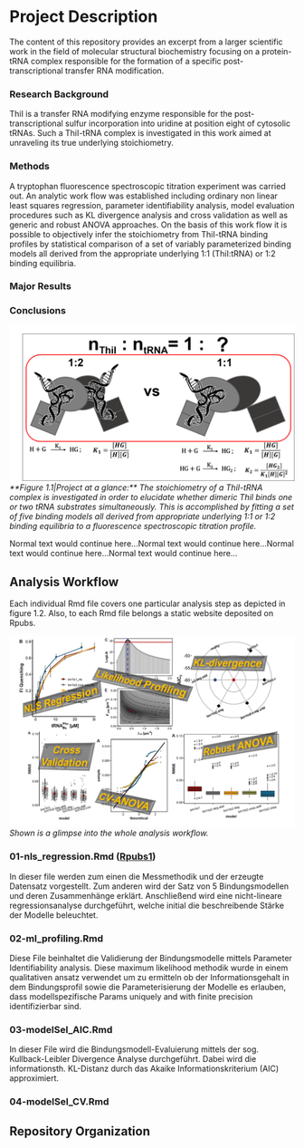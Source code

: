 # Project Description

The content of this repository provides an excerpt from a larger scientific work in the field of molecular structural biochemistry focusing on a protein-tRNA complex responsible for the formation of a specific post-transcriptional transfer RNA modification.

### Research Background
ThiI is a transfer RNA modifying enzyme responsible for the post-transcriptional sulfur incorporation into uridine at position eight of cytosolic tRNAs. Such a ThiI-tRNA complex is investigated in this work aimed at unraveling its true underlying stoichiometry.

### Methods

A tryptophan fluorescence spectroscopic titration experiment was carried out. An analytic work flow was established including ordinary non linear least squares regression, parameter identifiability analysis, model evaluation procedures such as KL divergence analysis and cross validation as well as generic and robust ANOVA approaches. On the basis of this work flow it is possible to objectively infer the stoichiometry from ThiI-tRNA binding profiles by statistical comparison of a set of variably parameterized binding models all derived from the appropriate underlying 1:1 (ThiI:tRNA) or 1:2 binding equilibria.

### Major Results

### Conclusions
<p>
    <img src="/pictures/project2.png" alt="intro">
    <em>**Figure 1.1|Project at a glance:** The stoichiometry of a ThiI-tRNA complex is investigated in order to elucidate whether dimeric ThiI binds one or two tRNA substrates simultaneously. This is accomplished by fitting a set of five binding models all derived from appropriate underlying 1:1 or 1:2 binding equilibria to a fluorescence spectroscopic titration profile.</em>
</p>
Normal text would continue here...Normal text would continue here...Normal text would continue here...Normal text would continue here...

## Analysis Workflow
Each individual Rmd file covers one particular analysis step as depicted in figure 1.2. Also, to each Rmd file belongs a static website deposited on Rpubs.

<p>
    <img src="/pictures/analysis_overview.png" alt="intro">
    <em>Shown is a glimpse into the whole analysis workflow. </em>
</p>

### 01-nls_regression.Rmd ([Rpubs1](https://rpubs.com/DeTwes))
In dieser file werden zum einen die Messmethodik und der erzeugte Datensatz vorgestellt. Zum anderen wird der Satz von 5 Bindungsmodellen und deren Zusammenhänge erklärt. Anschließend wird eine nicht-lineare regressionsanalyse durchgeführt, welche initial die beschreibende Stärke der Modelle beleuchtet.

### 02-ml_profiling.Rmd
Diese File beinhaltet die Validierung der Bindungsmodelle mittels Parameter Identifiability analysis. Diese maximum likelihood methodik wurde in einem qualitativen ansatz verwendet um zu ermitteln ob der Informationsgehalt in dem Bindungsprofil sowie die Parameterisierung der Modelle es erlauben, dass modellspezifische Params uniquely and with finite precision identifizierbar sind. 

### 03-modelSel_AIC.Rmd
In dieser File wird die Bindungsmodell-Evaluierung mittels der sog. Kullback-Leibler Divergence Analyse durchgeführt. Dabei wird die informationsth. KL-Distanz durch das Akaike Informationskriterium (AIC) approximiert.

### 04-modelSel_CV.Rmd

## Repository Organization
